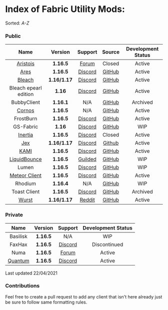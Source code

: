 # Index of Fabric Utility Mods:

Sorted: *A-Z*

### Public

| Name | Version | Support | Source | Development Status |
|:-:|:-:|:-:|:-:|:-:|
| [Aristois](https://aristois.net/) | **1.16.5** | [Forum](https://discuss.aristois.net/) | Closed | Active |
| [Ares](https://aresclient.org/) | **1.16.5** | [Discord](https://discord.com/invite/GtBgknj) | [GitHub](https://github.com/AresClient/ares) | Active |
| [Bleach](https://bleachhack.github.io) | **1.16/1.17** | [Discord](https://discord.com/invite/b5Wc4nQ) | [GitHub](https://github.com/BleachDrinker420/bleachhack-1.14) | Active |
| Bleach epearl edition | **1.16** | [Discord](https://discord.com/invite/WkdpPZ6) | [GitHub](https://github.com/22s/bleachhack-1.16-epearl-edition) | Active |
| BubbyClient | **1.16.1** | N/A | [GitHub](https://github.com/BubbyRoosh1/BubbyClient-Fabric-1.16) | Archived |
| [Cornos](https://cornos.cf) | **1.16.5** | N/A | [GitHub](https://github.com/AriliusClient/Cornos) | Active |
| FrostBurn | **1.16.5** | [Discord](https://discord.gg/XkpYgpfHtc) | [GitHub](https://github.com/evaan/FrostBurn) | Active |
| GS-Fabric | **1.16** | [Discord](https://discord.gg/xfgPw63) | [GitHub](https://github.com/IUDevman/gamesense-fabric) | WIP |
| [Inertia](https://inertiaclient.com/) | **1.16.5** | [Discord](https://discord.com/invite/ZyMKgSm) | Closed | Active |
| [Jex](https://jexclient.com) | **1.16/1.17** | [Discord](https://discord.gg/6sCnhXuAG6) | [Github](https://github.com/DustinRepo/JexClient-main) | Active
| [KAMI](https://kamiclient.com) | **1.16.5** | [Discord](https://discord.gg/9hvwgeg) | [GitHub](https://github.com/zeroeightysix/KAMI) | Active |
| [LiquidBounce](https://liquidbounce.net) | **1.16.5** | [Guilded](https://www.guilded.gg/CCBlueX) | [GitHub](https://github.com/CCBlueX/LiquidBounce) | WIP |
| Lumen | **1.16.5** | [Discord](https://discord.gg/ETuYyhxKcy) | [GitHub](https://github.com/olliem5/lumen) | WIP |
| [Meteor Client](https://meteorclient.com/) | **1.16.5** | [Discord](https://discord.com/invite/bBGQZvd) | [GitHub](https://github.com/MeteorDevelopment/meteor-client) | Active |
| Rhodium | **1.16.4** | N/A | [GitHub](https://github.com/IUDevman/Rhodium) | WIP |
| Toast Client | **1.16.5** | [Discord](https://discord.gg/YPAUujrrb9) | [GitHub](https://github.com/RemainingToast/toastclient) | Archived |
| [Wurst](https://www.wurstclient.net/) | **1.16/1.17** | [Reddit](https://www.reddit.com/r/WurstClient/) | [GitHub](https://github.com/Wurst-Imperium/Wurst7) | Active |

### Private

| Name | Version | Support | Development Status |
|:-:|:-:|:-:|:-:|
| Basilisk | **1.16.5** | N/A | WIP |
| FaxHax | **1.16.5** | [Discord](https://discord.gg/D6XqgbVGFT) | Discontinued |
| Numa |  **1.16.5**  | [Forum](https://numaclient.net/) | Active |
| [Quantum](https://quantumclient.org/) |  **1.16.5**  | [Discord](https://discord.gg/DC358waTEZ) | Active |

Last updated 22/04/2021

### Contributions  
Feel free to create a pull request to add any client that isn't here already just be sure to follow same formatting rules.
